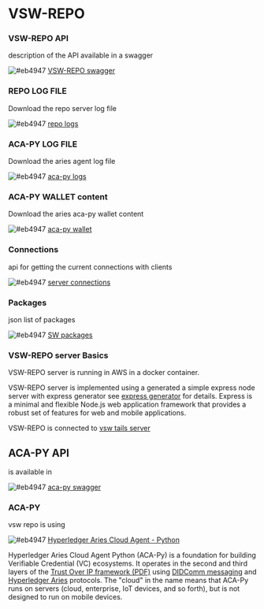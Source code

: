 # VSW-REPO



### VSW-REPO API
description of the API available in a swagger

![#eb4947](https://via.placeholder.com/15/eb4947/000000?text=+) [VSW-REPO swagger](http://www.vswrepo.com:8062/apiDoc/)

### REPO LOG FILE
Download the repo server log file

![#eb4947](https://via.placeholder.com/15/eb4947/000000?text=+) [repo logs](http://www.vswrepo.com:8062/admin/repologs)

### ACA-PY LOG FILE
Download the aries agent log file

![#eb4947](https://via.placeholder.com/15/eb4947/000000?text=+) [aca-py logs](http://www.vswrepo.com:8062/admin/agentlogs)

### ACA-PY WALLET content
Download the aries aca-py wallet content

![#eb4947](https://via.placeholder.com/15/eb4947/000000?text=+) [aca-py wallet](http://localhost:8062/admin/wallet)


### Connections 
api for getting the current connections with clients


![#eb4947](https://via.placeholder.com/15/eb4947/000000?text=+) [server connections](http://www.vswrepo.com:8062/controller/connections/) 


### Packages
json list of packages

![#eb4947](https://via.placeholder.com/15/eb4947/000000?text=+) [SW packages](http://www.vswrepo.com:8062/controller/packages)


### VSW-REPO server Basics

VSW-REPO server is running in AWS in a docker container.

VSW-REPO server is implemented using a generated a simple express node server with express generator
see [express generator](https://expressjs.com/en/starter/generator.html) for details. Express is a minimal and flexible Node.js web application framework that provides a robust set of features for web and mobile applications.

VSW-REPO is connected to [vsw tails server](https://github.com/bcgov/indy-tails-server) 


## ACA-PY API

is available in 

![#eb4947](https://via.placeholder.com/15/eb4947/000000?text=+) [aca-py swagger](http://www.vswrepo.com:8061/api/doc)


### ACA-PY

vsw repo is using 

![#eb4947](https://via.placeholder.com/15/eb4947/000000?text=+) [Hyperledger Aries Cloud Agent - Python](https://github.com/hyperledger/aries-cloudagent-python)

Hyperledger Aries Cloud Agent Python (ACA-Py) is a foundation for building Verifiable Credential (VC) ecosystems. It operates in the second and third layers of the [Trust Over IP framework (PDF)](https://trustoverip.org/wp-content/uploads/sites/98/2020/05/toip_050520_primer.pdf) using [DIDComm messaging](https://github.com/hyperledger/aries-rfcs/tree/master/concepts/0005-didcomm) and [Hyperledger Aries](https://www.hyperledger.org/use/aries) protocols. The "cloud" in the name means that ACA-Py runs on servers (cloud, enterprise, IoT devices, and so forth), but is not designed to run on mobile devices.


